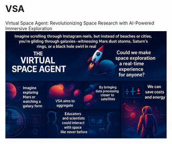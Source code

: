 # VSA
 Virtual Space Agent: Revolutionizing Space Research with AI-Powered Immersive Exploration
![](vsa.png)

